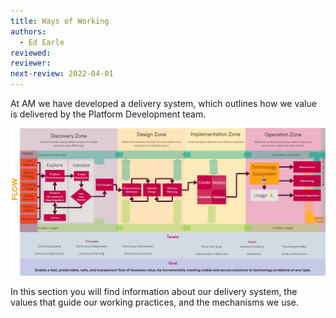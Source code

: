 ```yaml
---
title: Ways of Working
authors: 
  - Ed Earle
reviewed: 
reviewer:
next-review: 2022-04-01
---
```


At AM we have developed a delivery system, which outlines how we value is delivered by the Platform Development team.

![AMPFlow](../Ways-of-Working/assets/AMPFlow-Overview.png)

In this section you will find information about our delivery system, the values that guide our working practices, and the mechanisms we use.

